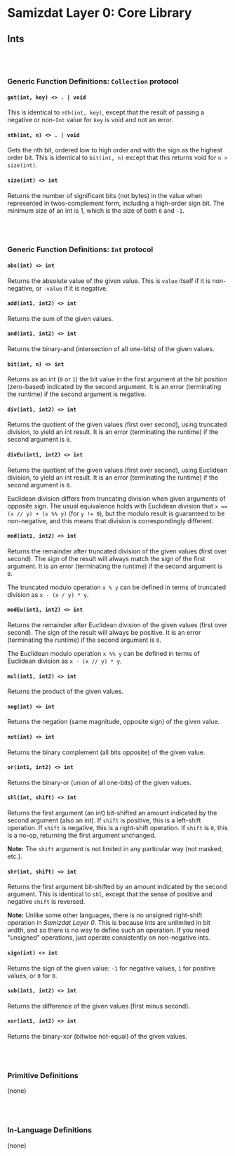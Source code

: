Samizdat Layer 0: Core Library
==============================

Ints
----

<br><br>
### Generic Function Definitions: `Collection` protocol

#### `get(int, key) <> . | void`

This is identical to `nth(int, key)`, except that the result of passing
a negative or non-`Int` value for `key` is void and not an error.

#### `nth(int, n) <> . | void`

Gets the nth bit, ordered low to high order and with the sign as the
highest order bit. This is identical to `bit(int, n)` except that this
returns void for `n > size(int)`.

#### `size(int) <> int`

Returns the number of significant bits (not bytes) in
the value when represented in twos-complement form, including a
high-order sign bit. The minimum size of an int is 1, which
is the size of both `0` and `-1`.


<br><br>
### Generic Function Definitions: `Int` protocol

#### `abs(int) <> int`

Returns the absolute value of the given value. This is `value` itself if
it is non-negative, or `-value` if it is negative.

#### `add(int1, int2) <> int`

Returns the sum of the given values.

#### `and(int1, int2) <> int`

Returns the binary-and (intersection of all one-bits) of the given values.

#### `bit(int, n) <> int`

Returns as an int (`0` or `1`) the bit value in the first
argument at the bit position (zero-based) indicated by the second
argument. It is an error (terminating the runtime) if the second
argument is negative.

#### `div(int1, int2) <> int`

Returns the quotient of the given values (first over second),
using truncated division, to yield an int result. It is an
error (terminating the runtime) if the second argument is `0`.

#### `divEu(int1, int2) <> int`

Returns the quotient of the given values (first over second),
using Euclidean division, to yield an int result. It is an
error (terminating the runtime) if the second argument is `0`.

Euclidean division differs from truncating division when given
arguments of opposite sign. The usual equivalence holds with Euclidean
division that `x == (x // y) + (x %% y)` (for `y != 0`), but the
modulo result is guaranteed to be non-negative, and this means that
division is correspondingly different.

#### `mod(int1, int2) <> int`

Returns the remainder after truncated division of the given values (first
over second). The sign of the result will always match the sign of the
first argument. It is an error (terminating the runtime) if the second
argument is `0`.

The truncated modulo operation `x % y` can be defined in terms
of truncated division as `x - (x / y) * y`.

#### `modEu(int1, int2) <> int`

Returns the remainder after Euclidean division of the given values (first
over second). The sign of the result will always be positive.
It is an error (terminating the runtime) if the second
argument is `0`.

The Euclidean modulo operation `x %% y` can be defined in terms of
Euclidean division as `x - (x // y) * y`.

#### `mul(int1, int2) <> int`

Returns the product of the given values.

#### `neg(int) <> int`

Returns the negation (same magnitude, opposite sign) of the given
value.

#### `not(int) <> int`

Returns the binary complement (all bits opposite) of the given value.

#### `or(int1, int2) <> int`

Returns the binary-or (union of all one-bits) of the given values.

#### `shl(int, shift) <> int`

Returns the first argument (an int) bit-shifted an amount indicated
by the second argument (also an int). If `shift` is positive, this
is a left-shift operation. If `shift` is negative, this is a right-shift
operation. If `shift` is `0`, this is a no-op, returning the first
argument unchanged.

**Note:** The `shift` argument is not limited in any particular way (not
masked, etc.).

#### `shr(int, shift) <> int`

Returns the first argument bit-shifted by an amount indicated by the
second argument. This is identical to `shl`, except that the sense of
positive and negative `shift` is reversed.

**Note:** Unlike some other languages, there is no unsigned right-shift
operation in *Samizdat Layer 0*. This is because ints are unlimited
in bit width, and so there is no way to define such an operation. If
you need "unsigned" operations, just operate consistently on
non-negative ints.

#### `sign(int) <> int`

Returns the sign of the given value: `-1` for negative values,
`1` for positive values, or `0` for `0`.

#### `sub(int1, int2) <> int`

Returns the difference of the given values (first minus second).

#### `xor(int1, int2) <> int`

Returns the binary-xor (bitwise not-equal) of the given values.


<br><br>
### Primitive Definitions

(none)


<br><br>
### In-Language Definitions

(none)
